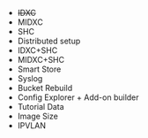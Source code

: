 
* ~~IDXC~~ 
* MIDXC
* SHC
* Distributed setup
* IDXC+SHC
* MIDXC+SHC
* Smart Store
* Syslog
* Bucket Rebuild
* Config Explorer + Add-on builder
* Tutorial Data
* Image Size
* IPVLAN
